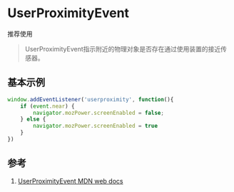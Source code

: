 # UserProximityEvent

推荐使用

>UserProximityEvent指示附近的物理对象是否存在通过使用装置的接近传感器。

## 基本示例

```ts
window.addEventListener('userproximity', function(){
    if (event.near) {
        navigator.mozPower.screenEnabled = false;
    } else {
        navigator.mozPower.screenEnabled = true
    }
}) 
```


## 参考

1. [UserProximityEvent MDN web docs](https://developer.mozilla.org/en-US/docs/Web/API/UserProximityEvent)